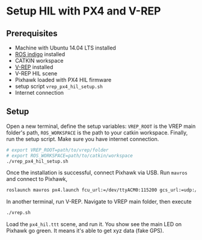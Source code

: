 # Setup HIL with PX4 and V-REP

 ## Prerequisites
 * Machine with Ubuntu 14.04 LTS installed
 * [ROS indigo](http://wiki.ros.org/indigo/Installation/Ubuntu) installed
 * CATKIN workspace
 * [V-REP](http://www.coppeliarobotics.com/downloads.html) installed
 * V-REP HIL scene
 * Pixhawk loaded with PX4 HIL firmware
 * setup script ```vrep_px4_hil_setup.sh```
 * Internet connection

## Setup
Open a new terminal, define the setup variables: ```VREP_ROOT``` is the VREP main folder's path, ```ROS_WORKSPACE``` is the path to your catkin workspace. Finally, run the setup script. Make sure you have internet connection.

```sh
# export VREP_ROOT=path/to/vrep/folder
# export ROS_WORKSPACE=path/to/catkin/workspace
./vrep_px4_hil_setup.sh
```

Once the installation is successful, connect Pixhawk via USB. Run ```mavros``` and connect to Pixhawk,
```sh
roslaunch mavros px4.launch fcu_url:=/dev/ttyACM0:115200 gcs_url:=udp://@192.168.1.135
```
In another terminal, run V-REP. Navigate to VREP main folder, then execute
```sh
./vrep.sh
```

Load the ```px4_hil.ttt``` scene, and run it. You show see the main LED on Pixhawk go green. It means it's able to get xyz data (fake GPS).